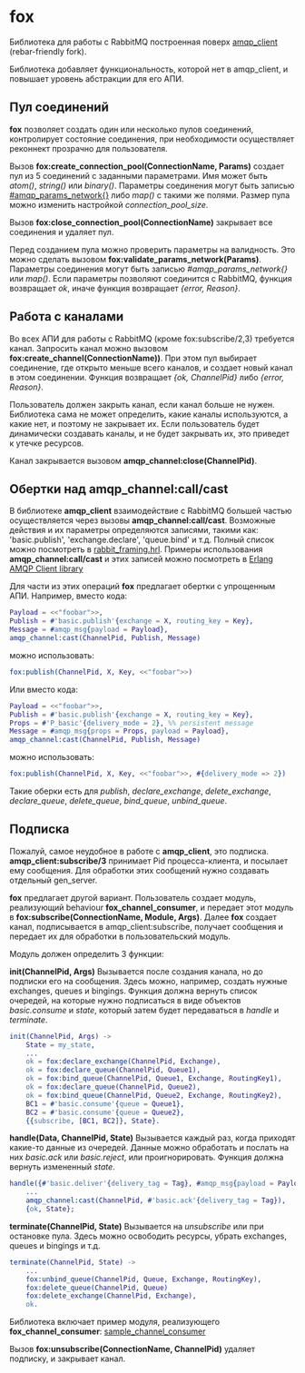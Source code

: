 # fox

Библиотека для работы с RabbitMQ построенная поверх
[amqp_client](https://github.com/jbrisbin/amqp_client)
(rebar-friendly fork).

Библиотека добавляет функциональность, которой нет в amqp_client,
и повышает уровень абстракции для его АПИ.


## Пул соединений

**fox** позволяет создать один или несколько пулов соединений,
контролирует состояние соединения, при необходимости осуществляет
реконнект прозрачно для пользователя.

Вызов **fox:create_connection_pool(ConnectionName, Params)** создает пул из 5 соединений с заданными параметрами.
Имя может быть _atom()_, _string()_ или _binary()_.
Параметры соединения могут быть записью
[#amqp_params_network{}](https://github.com/jbrisbin/amqp_client/blob/master/include/amqp_client.hrl#L25)
либо _map()_ с такими же полями.
Размер пула можно изменить настройкой _connection\_pool\_size_.

Вызов **fox:close_connection_pool(ConnectionName)** закрывает все соединения и удаляет пул.

Перед созданием пула можно проверить параметры на валидность.
Это можно сделать вызовом **fox:validate_params_network(Params)**.
Параметры соединения могут быть записью _#amqp\_params\_network{}_ или _map()_.
Если параметры позволяют соединится с RabbitMQ, функция возвращает _ok_,
иначе функция возвращает _{error, Reason}_.


## Работа с каналами

Во всех АПИ для работы с RabbitMQ (кроме fox:subscribe/2,3) требуется канал.
Запросить канал можно вызовом **fox:create_channel(ConnectionName))**.
При этом пул выбирает соединение, где открыто меньше всего каналов, и создает
новый канал в этом соединении. Функция возвращает _{ok, ChannelPid}_ либо _{error, Reason}_.

Пользователь должен закрыть канал, если канал больше не нужен. Библиотека сама
не может определить, какие каналы используются, а какие нет, и поэтому не закрывает их.
Если пользователь будет динамически создавать каналы, и не будет закрывать их,
это приведет к утечке ресурсов.

Канал закрывается вызовом **amqp_channel:close(ChannelPid)**.


## Обертки над amqp_channel:call/cast

В библиотеке **amqp_client** взаимодействие с RabbitMQ большей частью осуществляется
через вызовы **amqp_channel:call/cast**. Возможные действия и их параметры определяются
записями, такими как: 'basic.publish', 'exchange.declare', 'queue.bind' и т.д.
Полный список можно посмотреть в
[rabbit_framing.hrl](https://github.com/jbrisbin/rabbit_common/blob/master/include/rabbit_framing.hrl).
Примеры использования **amqp_channel:call/cast** и этих записей можно посмотреть в
[Erlang AMQP Client library](http://www.rabbitmq.com/erlang-client-user-guide.html)

Для части из этих операций **fox** предлагает обертки с упрощенным АПИ.
Например, вместо кода:

```erlang
Payload = <<"foobar">>,
Publish = #'basic.publish'{exchange = X, routing_key = Key},
Message = #amqp_msg{payload = Payload},
amqp_channel:cast(ChannelPid, Publish, Message)
```

можно использовать:

```erlang
fox:publish(ChannelPid, X, Key, <<"foobar">>)
```

Или вместо кода:
```erlang
Payload = <<"foobar">>,
Publish = #'basic.publish'{exchange = X, routing_key = Key},
Props = #'P_basic'{delivery_mode = 2}, %% persistent message
Message = #amqp_msg{props = Props, payload = Payload},
amqp_channel:cast(ChannelPid, Publish, Message)
```

можно использовать:

```erlang
fox:publish(ChannelPid, X, Key, <<"foobar">>, #{delivery_mode => 2})
```

Такие оберки есть для _publish_, _declare\_exchange_, _delete\_exchange_,
_declare\_queue_, _delete\_queue_, _bind\_queue_, _unbind\_queue_.


## Подписка

Пожалуй, самое неудобное в работе с **amqp_client**, это подписка.
**amqp_client:subscribe/3** принимает Pid процесса-клиента, и посылает ему сообщения.
Для обработки этих сообщений нужно создавать отдельный gen_server.

**fox** предлагает другой вариант.
Пользователь создает модуль, реализующий behaviour **fox_channel_consumer**,
и передает этот модуль в **fox:subscribe(ConnectionName, Module, Args)**.
Далее **fox** создает канал, подписывается в amqp_client:subscribe, получает сообщения
и передает их для обработки в пользовательский модуль.

Модуль должен определить 3 функции:

**init(ChannelPid, Args)**
Вызывается после создания канала, но до подписки его на сообщения.
Здесь можно, например, создать нужные exchanges, queues и bingings.
Функция должна вернуть список очередей, на которые нужно подписаться
в виде объектов _basic.consume_
и _state_, который затем будет передаваться в _handle_ и _terminate_.

```erlang
init(ChannelPid, Args) ->
    State = my_state,
    ...
    ok = fox:declare_exchange(ChannelPid, Exchange),
    ok = fox:declare_queue(ChannelPid, Queue1),
    ok = fox:bind_queue(ChannelPid, Queue1, Exchange, RoutingKey1),
    ok = fox:declare_queue(ChannelPid, Queue2),
    ok = fox:bind_queue(ChannelPid, Queue2, Exchange, RoutingKey2),
    BC1 = #'basic.consume'{queue = Queue1},
    BC2 = #'basic.consume'{queue = Queue2},
    {{subscribe, [BC1, BC2]}, State}.
```

**handle(Data, ChannelPid, State)**
Вызывается каждый раз, когда приходят какие-то данные из очередей.
Данные можно обработать и послать на них _basic.ack_ или _basic.reject_,
или проигнорировать. Функция должна вернуть измененный _state_.

```erlang
handle({#'basic.deliver'{delivery_tag = Tag}, #amqp_msg{payload = Payload}}, ChannelPid, State) ->
    ...
    amqp_channel:cast(ChannelPid, #'basic.ack'{delivery_tag = Tag}),
    {ok, State};
```

**terminate(ChannelPid, State)**
Вызывается на _unsubscribe_ или при остановке пула.
Здесь можно освободить ресурсы, убрать exchanges, queues и bingings и т.д.

```erlang
terminate(ChannelPid, State) ->
    ...
    fox:unbind_queue(ChannelPid, Queue, Exchange, RoutingKey),
    fox:delete_queue(ChannelPid, Queue)
    fox:delete_exchange(ChannelPid, Exchange),
    ok.
```

Библиотека включает пример модуля, реализующего  **fox_channel_consumer**:
[sample_channel_consumer](./blob/master/src/sample_channel_consumer.erl)


Вызов **fox:unsubscribe(ConnectionName, ChannelPid)** удаляет подписку,
и закрывает канал.
